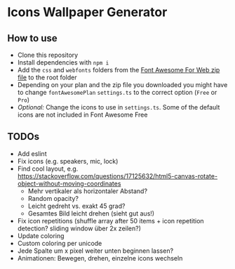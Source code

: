 # Icons Wallpaper Generator

## How to use
* Clone this repository
* Install dependencies with `npm i`
* Add the `css` and `webfonts` folders from the [Font Awesome For Web zip file](https://fontawesome.com/download) to the root folder
* Depending on your plan and the zip file you downloaded you might have to change `fontAwesomePlan` `settings.ts` to the correct option (`Free` or `Pro`)
* *Optional:* Change the icons to use in `settings.ts`. Some of the default icons are not included in Font Awesome Free


## TODOs
* Add eslint
* Fix icons (e.g. speakers, mic, lock)
* Find cool layout, e.g. https://stackoverflow.com/questions/17125632/html5-canvas-rotate-object-without-moving-coordinates
    * Mehr vertikaler als horizontaler Abstand?
    * Random opacity?
    * Leicht gedreht vs. exakt 45 grad?
    * Gesamtes Bild leicht drehen (sieht gut aus!)
* Fix icon repetitions (shuffle array after 50 items + icon repetition detection? sliding window über 2x zeilen?)
* Update coloring
* Custom coloring per unicode
* Jede Spalte um x pixel weiter unten beginnen lassen?
* Animationen: Bewegen, drehen, einzelne icons wechseln